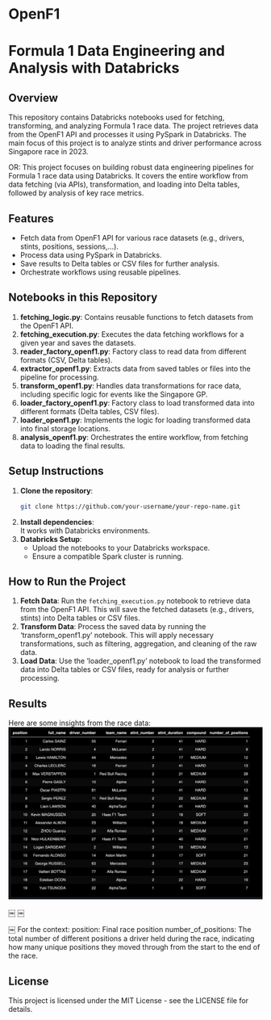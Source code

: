 # OpenF1

# Formula 1 Data Engineering and Analysis with Databricks

## Overview
This repository contains Databricks notebooks used for fetching, transforming, and analyzing Formula 1 race data. The project retrieves data from the OpenF1 API and processes it using PySpark in Databricks. The main focus of this project is to analyze stints and driver performance across Singapore race in 2023.

OR:
This project focuses on building robust data engineering pipelines for Formula 1 race data using Databricks. It covers the entire workflow from data fetching (via APIs), transformation, and loading into Delta tables, followed by analysis of key race metrics.

## Features
- Fetch data from OpenF1 API for various race datasets (e.g., drivers, stints, positions, sessions,…).
- Process data using PySpark in Databricks.
- Save results to Delta tables or CSV files for further analysis.
- Orchestrate workflows using reusable pipelines.

## Notebooks in this Repository
1. **fetching_logic.py**: Contains reusable functions to fetch datasets from the OpenF1 API.
2. **fetching_execution.py**: Executes the data fetching workflows for a given year and saves the datasets.
3. **reader_factory_openf1.py**: Factory class to read data from different formats (CSV, Delta tables).
4. **extractor_openf1.py**: Extracts data from saved tables or files into the pipeline for processing.
5. **transform_openf1.py**: Handles data transformations for race data, including specific logic for events like the Singapore GP.
6. **loader_factory_openf1.py**: Factory class to load transformed data into different formats (Delta tables, CSV files).
7. **loader_openf1.py**: Implements the logic for loading transformed data into final storage locations.
8. **analysis_openf1.py**: Orchestrates the entire workflow, from fetching data to loading the final results.

## Setup Instructions
1. **Clone the repository**:  
    ```bash
    git clone https://github.com/your-username/your-repo-name.git
    ```
2. **Install dependencies**:  
   It works with Databricks environments.
3. **Databricks Setup**:  
   - Upload the notebooks to your Databricks workspace.
   - Ensure a compatible Spark cluster is running.

## How to Run the Project
1. **Fetch Data**: Run the `fetching_execution.py` notebook to retrieve data from the OpenF1 API. This will save the fetched datasets (e.g., drivers, stints) into Delta tables or CSV files.
2. **Transform Data**: Process the saved data by running the ‘transform_openf1.py’ notebook. This will apply necessary transformations, such as filtering, aggregation, and cleaning of the raw data.
3. **Load Data**: Use the ‘loader_openf1.py’ notebook to load the transformed data into Delta tables or CSV files, ready for analysis or further processing.

## Results
Here are some insights from the race data:
![Project screenshot](https://github.com/monikakrajnc/OpenF1/blob/main/results_python.png)

￼
￼

￼
For the context:
position: Final race position
number_of_positions: The total number of different positions a driver held during the race, indicating how many unique positions they moved through from the start to the end of the race.

## License
This project is licensed under the MIT License - see the LICENSE file for details.
